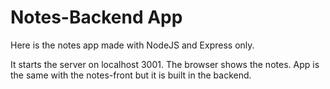 # Notes-Backend App

Here is the notes app made with NodeJS and Express only. </br>

It starts the server on localhost 3001. The browser shows the notes. App is the same with the notes-front but it is built in the backend.
